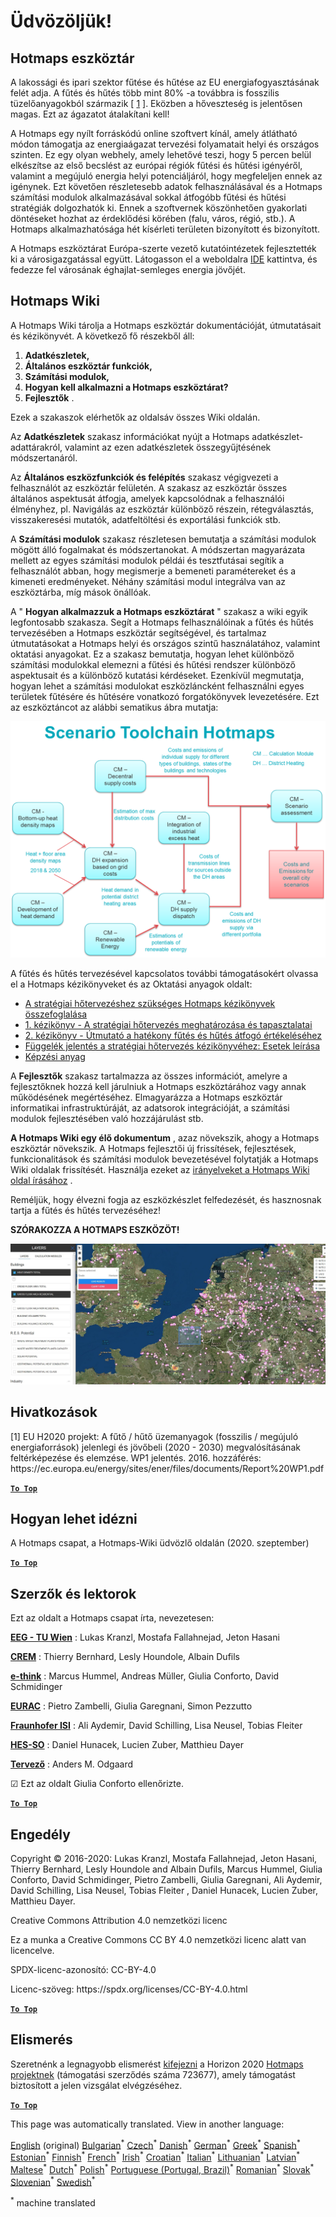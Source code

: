 <h1><a class="anchor" id="welcome!" href="#welcome!"><i class="fa fa-link"></i></a>Üdvözöljük!</h1><h2><a class="anchor" id="hotmaps-toolbox" href="#hotmaps-toolbox"><i class="fa fa-link"></i></a> Hotmaps eszköztár</h2><p> A lakossági és ipari szektor fűtése és hűtése az EU energiafogyasztásának felét adja. A fűtés és hűtés több mint 80% -a továbbra is fosszilis tüzelőanyagokból származik [ <a href="#references">1</a> ]. Eközben a hőveszteség is jelentősen magas. Ezt az ágazatot átalakítani kell!</p><p> A Hotmaps egy nyílt forráskódú online szoftvert kínál, amely átlátható módon támogatja az energiaágazat tervezési folyamatait helyi és országos szinten. Ez egy olyan webhely, amely lehetővé teszi, hogy 5 percen belül elkészítse az első becslést az európai régiók fűtési és hűtési igényéről, valamint a megújuló energia helyi potenciáljáról, hogy megfeleljen ennek az igénynek. Ezt követően részletesebb adatok felhasználásával és a Hotmaps számítási modulok alkalmazásával sokkal átfogóbb fűtési és hűtési stratégiák dolgozhatók ki. Ennek a szoftvernek köszönhetően gyakorlati döntéseket hozhat az érdeklődési körében (falu, város, régió, stb.). A Hotmaps alkalmazhatósága hét kísérleti területen bizonyított és bizonyított.</p><p> A Hotmaps eszköztárat Európa-szerte vezető kutatóintézetek fejlesztették ki a városigazgatással együtt. Látogasson el a weboldalra <a href="https://www.hotmaps.eu/map">IDE</a> kattintva, és fedezze fel városának éghajlat-semleges energia jövőjét.</p><h2><a class="anchor" id="hotmaps-wiki" href="#hotmaps-wiki"><i class="fa fa-link"></i></a> Hotmaps Wiki</h2><p> A Hotmaps Wiki tárolja a Hotmaps eszköztár dokumentációját, útmutatásait és kézikönyvét. A következő fő részekből áll:</p><ol><li> <strong>Adatkészletek,</strong></li><li> <strong>Általános eszköztár funkciók,</strong></li><li> <strong>Számítási modulok,</strong></li><li> <strong>Hogyan kell alkalmazni a Hotmaps eszköztárat?</strong></li><li> <strong>Fejlesztők</strong> .</li></ol><p> Ezek a szakaszok elérhetők az oldalsáv összes Wiki oldalán.</p><p> Az <strong>Adatkészletek</strong> szakasz információkat nyújt a Hotmaps adatkészlet-adattárakról, valamint az ezen adatkészletek összegyűjtésének módszertanáról.</p><p> Az <strong>Általános eszközfunkciók és felépítés</strong> szakasz végigvezeti a felhasználót az eszköztár felületén. A szakasz az eszköztár összes általános aspektusát átfogja, amelyek kapcsolódnak a felhasználói élményhez, pl. Navigálás az eszköztár különböző részein, rétegválasztás, visszakeresési mutatók, adatfeltöltési és exportálási funkciók stb.</p><p> A <strong>Számítási modulok</strong> szakasz részletesen bemutatja a számítási modulok mögött álló fogalmakat és módszertanokat. A módszertan magyarázata mellett az egyes számítási modulok példái és tesztfutásai segítik a felhasználót abban, hogy megismerje a bemeneti paramétereket és a kimeneti eredményeket. Néhány számítási modul integrálva van az eszköztárba, míg mások önállóak.</p><p> A &quot; <strong>Hogyan alkalmazzuk a Hotmaps eszköztárat</strong> &quot; szakasz a wiki egyik legfontosabb szakasza. Segít a Hotmaps felhasználóinak a fűtés és hűtés tervezésében a Hotmaps eszköztár segítségével, és tartalmaz útmutatásokat a Hotmaps helyi és országos szintű használatához, valamint oktatási anyagokat. Ez a szakasz bemutatja, hogyan lehet különböző számítási modulokkal elemezni a fűtési és hűtési rendszer különböző aspektusait és a különböző kutatási kérdéseket. Ezenkívül megmutatja, hogyan lehet a számítási modulokat eszközláncként felhasználni egyes területek fűtésére és hűtésére vonatkozó forgatókönyvek levezetésére. Ezt az eszköztáncot az alábbi sematikus ábra mutatja:</p><p align="center"><img alt="rajz" src="../images/Hotmaps_toolchain_2019-05-09.png" width="550"/></p><p> A fűtés és hűtés tervezésével kapcsolatos további támogatásokért olvassa el a Hotmaps kézikönyveket és az Oktatási anyagok oldalt:</p><ul><li> <a href="https://www.hotmaps-project.eu/wp-content/uploads/2019/04/Summary-Hotmaps-Handbook.pdf">A stratégiai hőtervezéshez szükséges Hotmaps kézikönyvek összefoglalása</a></li><li> <a href="https://vbn.aau.dk/da/publications/definition-amp-experiences-of-strategic-heat-planning">1. kézikönyv - A stratégiai hőtervezés meghatározása és tapasztalatai</a></li><li> <a href="https://vbn.aau.dk/da/publications/guidance-for-the-comprehensive-assessment-of-efficient-heating-an">2. kézikönyv - Útmutató a hatékony fűtés és hűtés átfogó értékeléséhez</a></li><li> <a href="https://vbn.aau.dk/da/publications/appendix-report-to-the-hotmaps-handbook-for-strategic-heat-planni">Függelék jelentés a stratégiai hőtervezés kézikönyvéhez: Esetek leírása</a></li><li> <a href="https://wiki.hotmaps.hevs.ch/Training-Material">Képzési anyag</a></li></ul><p> A <strong>Fejlesztők</strong> szakasz tartalmazza az összes információt, amelyre a fejlesztőknek hozzá kell járulniuk a Hotmaps eszköztárához vagy annak működésének megértéséhez. Elmagyarázza a Hotmaps eszköztár informatikai infrastruktúráját, az adatsorok integrációját, a számítási modulok fejlesztésében való hozzájárulást stb.</p><p> <strong>A Hotmaps Wiki egy élő dokumentum</strong> , azaz növekszik, ahogy a Hotmaps eszköztár növekszik. A Hotmaps fejlesztői új frissítések, fejlesztések, funkcionalitások és számítási modulok bevezetésével folytatják a Hotmaps Wiki oldalak frissítését. Használja ezeket az <a href="Guidelines-for-writing-a-Hotmaps-Wiki-page">irányelveket a Hotmaps Wiki oldal írásához</a> .</p><p> Reméljük, hogy élvezni fogja az eszközkészlet felfedezését, és hasznosnak tartja a fűtés és hűtés tervezéséhez!</p><p> <strong>SZÓRAKOZZA A HOTMAPS ESZKÖZÖT!</strong></p><img alt="" src="../images/Hotmaps_test.JPG"/><h2><a class="anchor" id="references" href="#references"><i class="fa fa-link"></i></a> Hivatkozások</h2><p> [1] EU H2020 projekt: A fűtő / hűtő üzemanyagok (fosszilis / megújuló energiaforrások) jelenlegi és jövőbeli (2020 - 2030) megvalósításának feltérképezése és elemzése. WP1 jelentés. 2016. hozzáférés: https://ec.europa.eu/energy/sites/ener/files/documents/Report%20WP1.pdf</p><p><ins> <code><strong><a href="#hotmaps-toolbox">To Top</a></strong></code></ins></p><h2><a class="anchor" id="how-to-cite" href="#how-to-cite"><i class="fa fa-link"></i></a> Hogyan lehet idézni</h2><p> A Hotmaps csapat, a Hotmaps-Wiki üdvözlő oldalán (2020. szeptember)</p><p><ins> <code><strong><a href="#hotmaps-toolbox">To Top</a></strong></code></ins></p><h2><a class="anchor" id="authors-and-reviewers" href="#authors-and-reviewers"><i class="fa fa-link"></i></a> Szerzők és lektorok</h2><p> Ezt az oldalt a Hotmaps csapat írta, nevezetesen:</p><p> <strong><a href="https://eeg.tuwien.ac.at/">EEG - TU Wien</a></strong> : Lukas Kranzl, Mostafa Fallahnejad, Jeton Hasani</p><p> <strong><a href="https://www.crem.ch/">CREM</a></strong> : Thierry Bernhard, Lesly Houndole, Albain Dufils</p><p> <strong><a href="https://e-think.ac.at">e-think</a></strong> : Marcus Hummel, Andreas Müller, Giulia Conforto, David Schmidinger</p><p> <strong><a href="http://www.eurac.edu">EURAC</a></strong> : Pietro Zambelli, Giulia Garegnani, Simon Pezzutto</p><p> <strong><a href="https://isi.fraunhofer.de/">Fraunhofer ISI</a></strong> : Ali Aydemir, David Schilling, Lisa Neusel, Tobias Fleiter</p><p> <strong><a href="https://www.hevs.ch">HES-SO</a></strong> : Daniel Hunacek, Lucien Zuber, Matthieu Dayer</p><p> <strong><a href="https://planenergi.dk/">Tervező</a></strong> : Anders M. Odgaard</p><p> ☑ Ezt az oldalt Giulia Conforto ellenőrizte.</p><p> <a href="#table-of-contents"><strong><code>To Top</code></strong></a></p><h2><a class="anchor" id="license" href="#license"><i class="fa fa-link"></i></a> Engedély</h2><p> Copyright © 2016-2020: Lukas Kranzl, Mostafa Fallahnejad, Jeton Hasani, Thierry Bernhard, Lesly Houndole and Albain Dufils, Marcus Hummel, Giulia Conforto, David Schmidinger, Pietro Zambelli, Giulia Garegnani, Ali Aydemir, David Schilling, Lisa Neusel, Tobias Fleiter , Daniel Hunacek, Lucien Zuber, Matthieu Dayer.</p><p> Creative Commons Attribution 4.0 nemzetközi licenc</p><p> Ez a munka a Creative Commons CC BY 4.0 nemzetközi licenc alatt van licencelve.</p><p> SPDX-licenc-azonosító: CC-BY-4.0</p><p> Licenc-szöveg: https://spdx.org/licenses/CC-BY-4.0.html</p><p><ins> <code><strong><a href="#hotmaps-toolbox">To Top</a></strong></code></ins></p><h2><a class="anchor" id="acknowledgement" href="#acknowledgement"><i class="fa fa-link"></i></a> Elismerés</h2><p> Szeretnénk a legnagyobb elismerést <a href="https://www.hotmaps-project.eu">kifejezni</a> a Horizon 2020 <a href="https://www.hotmaps-project.eu">Hotmaps projektnek</a> (támogatási szerződés száma 723677), amely támogatást biztosított a jelen vizsgálat elvégzéséhez.</p><p><ins> <code><strong><a href="#hotmaps-toolbox">To Top</a></strong></code></ins></p>
<!--- THIS IS A SUPER UNIQUE IDENTIFIER -->

This page was automatically translated. View in another language:

[English](../en/Home) (original) [Bulgarian](../bg/Home)<sup>\*</sup> [Czech](../cs/Home)<sup>\*</sup> [Danish](../da/Home)<sup>\*</sup> [German](../de/Home)<sup>\*</sup> [Greek](../el/Home)<sup>\*</sup> [Spanish](../es/Home)<sup>\*</sup> [Estonian](../et/Home)<sup>\*</sup> [Finnish](../fi/Home)<sup>\*</sup> [French](../fr/Home)<sup>\*</sup> [Irish](../ga/Home)<sup>\*</sup> [Croatian](../hr/Home)<sup>\*</sup>  [Italian](../it/Home)<sup>\*</sup> [Lithuanian](../lt/Home)<sup>\*</sup> [Latvian](../lv/Home)<sup>\*</sup> [Maltese](../mt/Home)<sup>\*</sup> [Dutch](../nl/Home)<sup>\*</sup> [Polish](../pl/Home)<sup>\*</sup> [Portuguese (Portugal, Brazil)](../pt/Home)<sup>\*</sup> [Romanian](../ro/Home)<sup>\*</sup> [Slovak](../sk/Home)<sup>\*</sup> [Slovenian](../sl/Home)<sup>\*</sup> [Swedish](../sv/Home)<sup>\*</sup> 

<sup>\*</sup> machine translated

